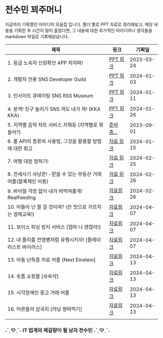 # 전수민 꾀주머니

지금까지 기획했던 아이디어 모음집 입니다. 
폴더 별로 PPT 자료로 정리해놨고,  해당 내용을 기획한 후 시간이 많이 흘렀다면, 
그 내용에 대한 추가적인 아이디어나 생각들을 markdown 파일로 기록해놨습니다.

| 제목                                                      | 링크                                                         | 기획일       |
| --------------------------------------------------------- | ------------------------------------------------------------ | ------------ |
| 1. 응급 노숙자 신원확인 APP 차자따!                       | [PPT 링크](https://www.canva.com/design/DAFjU7AwmKg/Hr3N0jbrmj-Kt6njr80SLA/edit?utm_content=DAFjU7AwmKg&utm_campaign=designshare&utm_medium=link2&utm_source=sharebutton) | 2023-03-24   |
| 2. 개발자 전용 SNS Developer Guild                        | [PPT 링크 ](https://www.canva.com/design/DAF4pk-WJAU/zY56FMG-Xc0vYJb7j2QsjQ/edit?utm_content=DAF4pk-WJAU&utm_campaign=designshare&utm_medium=link2&utm_source=sharebutton) | 2024-01-03   |
| 3. 인사이트 큐레이팅 SNS RSS Museum                       | [PPT 링크](https://www.canva.com/design/DAF5XBsjtyY/d5qgEuaz11iVI0Xa9Er_6Q/edit?utm_content=DAF5XBsjtyY&utm_campaign=designshare&utm_medium=link2&utm_source=sharebutton) | 2024-01-11   |
| 4. 본격! 친구 놀리기 SNS 까도 내가 까! (KKA KKA)          | [PPT 링크](https://www.canva.com/design/DAF65D868-4/Ws-_i9k_-Sv-j9M24nKxrA/edit?utm_content=DAF65D868-4&utm_campaign=designshare&utm_medium=link2&utm_source=sharebutton) | 2024-01-26   |
| 5. 지역별 음악 차트 서비스 지뭐듣 (지역별로 뭐 들어?)     | [준비중...]()                                                | 2023-09-01 |
| 6. 롤 API의 종류와 사용법, 그것을 활용할 방법에 대한 회고 | [자료 링크](https://github.com/dalcheonroadhead/WitPocket/tree/main/LOL%20API) | 2024-01-15   |
| 7. 여행 대장 정하기! | [자료 링크](https://github.com/dalcheonroadhead/WitPocket/tree/main) | 2024-02-25   |
| 8. 전세사기 사냥꾼! -믿을 수 있는 부동산 거래 어플(블록체인 이용)  |[자료 링크](https://oval-guanaco-139.notion.site/93c64b0cb5fa46b2af45647bf1dfc815?pvs=4) | 2024-02-26 |
| 9. 바이럴 걱정 없이 내가 떠먹여줄게! RealFeeding | [자료링크](https://www.notion.so/RealFeeding-00315fce717f4ea086389f566c7d598d) | 2024-02-26 |
| 10. 아들아 넌 뭘 걸 것이여? (쓴 맛으로 가르치는 경제교육!) | [자료링크](https://github.com/dalcheonroadhead/WitPocket/blob/main/3%EC%B0%A8%20%EC%97%85%EB%8D%B0%EC%9D%B4%ED%8A%B8/1.%EC%95%84%EB%93%A4%EC%95%84%20%EB%84%88%EB%8A%94%20%EB%AD%98%20%EA%B1%B8%EA%B2%83%EC%9D%B4%EC%97%AC.pdf) | 2024-04-07 |
| 11. 보이스 피싱 방지 서비스 [엄마 나 괜찮아!] | [자료링크](https://github.com/dalcheonroadhead/WitPocket/blob/main/3%EC%B0%A8%20%EC%97%85%EB%8D%B0%EC%9D%B4%ED%8A%B8/%EB%B3%B4%EC%9D%B4%EC%8A%A4%20%ED%94%BC%EC%8B%B1%20%EB%B0%A9%EC%A7%80%20%EC%84%9C%EB%B9%84%EC%8A%A4%20%EC%97%84%EB%A7%88%20%EB%82%98%20%EA%B4%9C%EC%B0%AE%EC%95%84!.pdf) | 2024-04-07 |
| 12. 내 플리를 전염병처럼 유행시키자! [플레이리스트 바이러스] | [자료링크](https://github.com/dalcheonroadhead/WitPocket/blob/main/3%EC%B0%A8%20%EC%97%85%EB%8D%B0%EC%9D%B4%ED%8A%B8/%EB%82%B4%20%ED%94%8C%EB%A6%AC%EB%A5%BC%20%EC%9C%A0%ED%96%89%20%EC%8B%9C%ED%82%A4%EC%9E%90!%20%ED%94%8C%EB%A0%88%EC%9D%B4%EB%A6%AC%EC%8A%A4%ED%8A%B8%20%EB%B0%94%EC%9D%B4%EB%9F%AC%EC%8A%A4.pdf) | 2024-04-07 |
| 13. 아동 난독증 치료 어플 [Next Einstein] | [자료링크](https://github.com/dalcheonroadhead/WitPocket/blob/main/4%EC%B0%A8%20%EC%97%85%EB%8D%B0%EC%9D%B4%ED%8A%B8/Next%20Einstein%20(%EC%95%84%EB%8F%99%20%EB%82%9C%EB%8F%85%EC%A6%9D%20%EC%B9%98%EB%A3%8C%20%EC%96%B4%ED%94%8C).pdf) | 2024-04-13 |
| 14. 숏폼 쇼핑몰 [슥쇽샥] | [자료링크](https://github.com/dalcheonroadhead/WitPocket/blob/main/4%EC%B0%A8%20%EC%97%85%EB%8D%B0%EC%9D%B4%ED%8A%B8/%EC%88%8F%ED%8F%BC%20%EC%87%BC%ED%95%91%EB%AA%B0%20%EC%8A%A5%EC%87%BD%EC%83%A5.pdf) | 2024-04-13 |
| 15. 시각장애인 중고 거래 어플 | [자료링크](https://github.com/dalcheonroadhead/WitPocket/blob/main/4%EC%B0%A8%20%EC%97%85%EB%8D%B0%EC%9D%B4%ED%8A%B8/%EC%8B%9C%EA%B0%81%20%EC%9E%A5%EC%95%A0%EC%9D%B8%20%EA%B1%B0%EB%9E%98%20%EC%96%B4%ED%94%8C.pdf) | 2024-04-13 |
| 16. 어른들의 삼국지 [러닝 땅따먹기] | [자료링크](https://github.com/dalcheonroadhead/WitPocket/blob/main/4%EC%B0%A8%20%EC%97%85%EB%8D%B0%EC%9D%B4%ED%8A%B8/%EC%96%B4%EB%A5%B8%EB%93%A4%EC%9D%98%20%EC%82%BC%EA%B5%AD%EC%A7%80%20%20%20%EB%9F%AC%EB%8B%9D%20%EB%95%85%EB%94%B0%EB%A8%B9%EA%B8%B0.pdf) | 2024-04-13 |
|  |  |  |
###                             ˗ˋˏ♡ˎˊ˗ IT 업계의 제갈량이 될 남자 전수민 ˗ˋˏ♡ˎˊ˗

